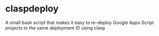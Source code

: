 # claspdeploy
A small bash script that makes it easy to re-deploy Google Apps Script projects to the same deployment ID using clasp
